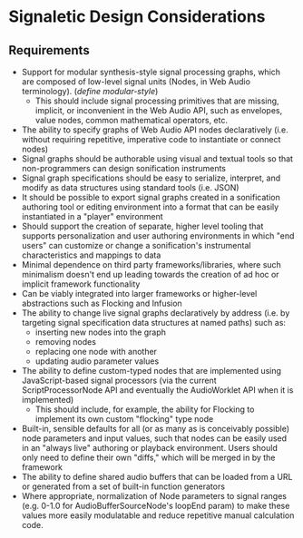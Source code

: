 # Signaletic Design Considerations

## Requirements
 * Support for modular synthesis-style signal processing graphs, which are composed of low-level signal units (Nodes, in Web Audio terminology). (_define modular-style_)
     * This should include signal processing primitives that are missing, implicit, or inconvenient in the Web Audio API, such as envelopes, value nodes, common mathematical operators, etc.
 * The ability to specify graphs of Web Audio API nodes declaratively (i.e. without requiring repetitive, imperative code to instantiate or connect nodes)
 * Signal graphs should be authorable using visual and textual tools so that non-programmers can design sonification instruments
 * Signal graph specifications should be easy to serialize, interpret, and modify as data structures using standard tools (i.e. JSON)
 * It should be possible to export signal graphs created in a sonification authoring tool or editing environment into a format that can be easily instantiated in a "player" environment
 * Should support the creation of separate, higher level tooling that supports personalization and user authoring environments in which "end users" can customize or change a sonification's instrumental characteristics and mappings to data
 * Minimal dependence on third party frameworks/libraries, where such minimalism doesn't end up leading towards the creation of ad hoc or implicit framework functionality
 * Can be viably integrated into larger frameworks or higher-level abstractions such as Flocking and Infusion
 * The ability to change live signal graphs declaratively by address (i.e. by targeting signal specification data structures at named paths) such as:
    * inserting new nodes into the graph
    * removing nodes
    * replacing one node with another
    * updating audio parameter values
 * The ability to define custom-typed nodes that are implemented using JavaScript-based signal processors (via the current ScriptProcessorNode API and eventually the AudioWorklet API when it is implemented)
    * This should include, for example, the ability for Flocking to implement its own custom "flocking" type node
 * Built-in, sensible defaults for all (or as many as is conceivably possible) node parameters and input values, such that nodes can be easily used in an "always live" authoring or playback environment. Users should only need to define their own "diffs," which will be merged in by the framework
 * The ability to define shared audio buffers that can be loaded from a URL or generated from a set of built-in function generators
 * Where appropriate, normalization of Node parameters to signal ranges (e.g. 0-1.0 for AudioBufferSourceNode's loopEnd param) to make these values more easily modulatable and reduce repetitive manual calculation code.
